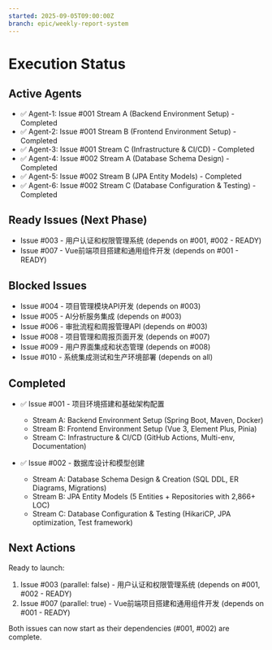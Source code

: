 ```yaml
---
started: 2025-09-05T09:00:00Z
branch: epic/weekly-report-system
---
```


# Execution Status

## Active Agents
- ✅ Agent-1: Issue #001 Stream A (Backend Environment Setup) - Completed
- ✅ Agent-2: Issue #001 Stream B (Frontend Environment Setup) - Completed  
- ✅ Agent-3: Issue #001 Stream C (Infrastructure & CI/CD) - Completed
- ✅ Agent-4: Issue #002 Stream A (Database Schema Design) - Completed
- ✅ Agent-5: Issue #002 Stream B (JPA Entity Models) - Completed
- ✅ Agent-6: Issue #002 Stream C (Database Configuration & Testing) - Completed

## Ready Issues (Next Phase)
- Issue #003 - 用户认证和权限管理系统 (depends on #001, #002 - READY)
- Issue #007 - Vue前端项目搭建和通用组件开发 (depends on #001 - READY)

## Blocked Issues
- Issue #004 - 项目管理模块API开发 (depends on #003)
- Issue #005 - AI分析服务集成 (depends on #003)
- Issue #006 - 审批流程和周报管理API (depends on #003)
- Issue #008 - 项目管理和周报页面开发 (depends on #007)
- Issue #009 - 用户界面集成和状态管理 (depends on #008)
- Issue #010 - 系统集成测试和生产环境部署 (depends on all)

## Completed
- ✅ Issue #001 - 项目环境搭建和基础架构配置
  - Stream A: Backend Environment Setup (Spring Boot, Maven, Docker)
  - Stream B: Frontend Environment Setup (Vue 3, Element Plus, Pinia)
  - Stream C: Infrastructure & CI/CD (GitHub Actions, Multi-env, Documentation)
  
- ✅ Issue #002 - 数据库设计和模型创建  
  - Stream A: Database Schema Design & Creation (SQL DDL, ER Diagrams, Migrations)
  - Stream B: JPA Entity Models (5 Entities + Repositories with 2,866+ LOC)
  - Stream C: Database Configuration & Testing (HikariCP, JPA optimization, Test framework)

## Next Actions
Ready to launch:
1. Issue #003 (parallel: false) - 用户认证和权限管理系统 (depends on #001, #002 - READY)
2. Issue #007 (parallel: true) - Vue前端项目搭建和通用组件开发 (depends on #001 - READY)

Both issues can now start as their dependencies (#001, #002) are complete.